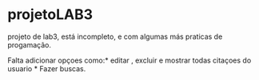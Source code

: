 # projetoLAB3
projeto de lab3, está incompleto, e com algumas más praticas de progamação.


Falta adicionar opçoes como:* editar , excluir e mostrar todas citaçoes do usuario
                            * Fazer buscas.
